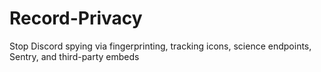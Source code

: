# Record-Privacy
Stop Discord spying via fingerprinting, tracking icons, science endpoints, Sentry, and third-party embeds
